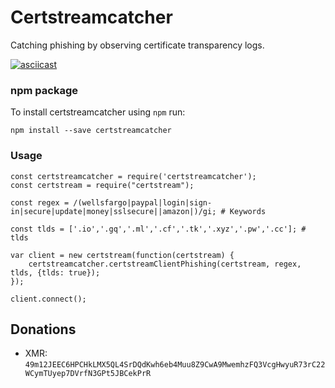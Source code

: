# Certstreamcatcher
Catching phishing by observing certificate transparency logs.


[![asciicast](https://pbs.twimg.com/media/DQ4lO1XXkAEFAfU.jpg:large)](https://asciinema.org/a/gnCVzqXahdZwqAnSaNnGjEMut?autoplay=1)

### npm package

To install certstreamcatcher using `npm` run:

    npm install --save certstreamcatcher
    
### Usage

```
const certstreamcatcher = require('certstreamcatcher'); 
const certstream = require("certstream");

const regex = /(wellsfargo|paypal|login|sign-in|secure|update|money|sslsecure||amazon|)/gi; # Keywords

const tlds = ['.io','.gq','.ml','.cf','.tk','.xyz','.pw','.cc']; # tlds 

var client = new certstream(function(certstream) {  
	certstreamcatcher.certstreamClientPhishing(certstream, regex, tlds, {tlds: true});
});

client.connect();
```

## Donations
* XMR: `49m12JEEC6HPCHkLMX5QL4SrDQdKwh6eb4Muu8Z9CwA9MwemhzFQ3VcgHwyuR73rC22WCymTUyep7DVrfN3GPt5JBCekPrR`
